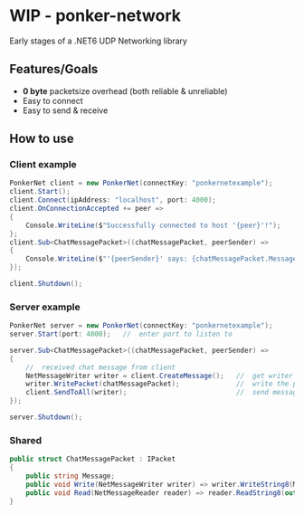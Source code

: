 # WIP - ponker-network 
Early stages of a .NET6 UDP Networking library



## Features/Goals

+ **0 byte** packetsize overhead (both reliable & unreliable)
+ Easy to connect
+ Easy to send & receive



## How to use

### Client example
``` csharp
PonkerNet client = new PonkerNet(connectKey: "ponkernetexample");
client.Start();
client.Connect(ipAddress: "localhost", port: 4000);
client.OnConnectionAccepted += peer =>
{
    Console.WriteLine($"Successfully connected to host '{peer}'!");
};
client.Sub<ChatMessagePacket>((chatMessagePacket, peerSender) =>
{
    Console.WriteLine($"'{peerSender}' says: {chatMessagePacket.Message}");
});

client.Shutdown();
```
### Server example
``` csharp
PonkerNet server = new PonkerNet(connectKey: "ponkernetexample");
server.Start(port: 4000);   //  enter port to listen to

server.Sub<ChatMessagePacket>((chatMessagePacket, peerSender) =>
{
    //  received chat message from client 
    NetMessageWriter writer = client.CreateMessage();   //  get writer
    writer.WritePacket(chatMessagePacket);              //  write the packet
    client.SendToAll(writer);                           //  send message
});

server.Shutdown();
```

### Shared
``` csharp
public struct ChatMessagePacket : IPacket
{
    public string Message;
    public void Write(NetMessageWriter writer) => writer.WriteString8(Message);
    public void Read(NetMessageReader reader) => reader.ReadString8(out Message);
}
```
